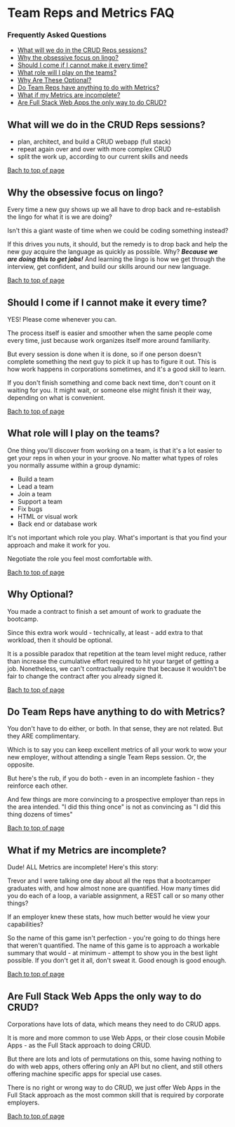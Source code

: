 # Team Reps and Metrics FAQ

### Frequently Asked Questions

- [What will we do in the CRUD Reps sessions?](#what-will-we-do-in-the-crud-reps-sessions)
- [Why the obsessive focus on lingo?](#why-the-obsessive-focus-on-lingo)
- [Should I come if I cannot make it every time?](#should-i-come-if-i-cannot-make-it-every-time)
- [What role will I play on the teams?](#what-role-will-i-play-on-the-teams)
- [Why Are These Optional?](#why-optional)
- [Do Team Reps have anything to do with Metrics?](#do-team-reps-have-anything-to-do-with-metrics)
- [What if my Metrics are incomplete?](#what-if-my-metrics-are-incomplete)
- [Are Full Stack Web Apps the only way to do CRUD?](#are-full-stack-web-apps-the-only-way-to-do-crud)

## What will we do in the CRUD Reps sessions?

- plan, architect, and build a CRUD webapp (full stack)
- repeat again over and over with more complex CRUD
- split the work up, according to our current skills and needs

[Bach to top of page](#frequently-asked-questions)

## Why the obsessive focus on lingo?

Every time a new guy shows up we all have to drop back and re-establish the lingo for what it is we are doing?

Isn't this a giant waste of time when we could be coding something instead?

If this drives you nuts, it should, but the remedy is to drop back and help the new guy acquire the language as quickly as possible. Why? _**Because we are doing this to get jobs!**_ And learning the lingo is how we get through the interview, get confident, and build our skills around our new language.


[Bach to top of page](#frequently-asked-questions)

## Should I come if I cannot make it every time?

YES! Please come whenever you can.

The process itself is easier and smoother when the same people come every time, just because work organizes itself more around familiarity.

But every session is done when it is done, so if one person doesn't complete something the next guy to pick it up has to figure it out. This is how work happens in corporations sometimes, and it's a good skill to learn.

If you don't finish something and come back next time, don't count on it waiting for you. It might wait, or someone else might finish it their way, depending on what is convenient.

[Bach to top of page](#frequently-asked-questions)

## What role will I play on the teams?

One thing you'll discover from working on a team, is that it's a lot easier to get your reps in when your in your groove. No matter what types of roles you normally assume within a group dynamic:

- Build a team
- Lead a team
- Join a team
- Support a team
- Fix bugs
- HTML or visual work
- Back end or database work

It's not important which role you play. What's important is that you find your approach and make it work for you. 

Negotiate the role you feel most comfortable with.

[Bach to top of page](#frequently-asked-questions)

## Why Optional?

You made a contract to finish a set amount of work to graduate the bootcamp.

Since this extra work would - technically, at least - add extra to that workload, then it should be optional.

It is a possible paradox that repetition at the team level might reduce, rather than increase the cumulative effort required to hit your target of getting a job. Nonetheless, we can't contractually require that because it wouldn't be fair to change the contract after you already signed it.

[Bach to top of page](#frequently-asked-questions)

## Do Team Reps have anything to do with Metrics?

You don't have to do either, or both. In that sense, they are not related. But they ARE complimentary.

Which is to say you can keep excellent metrics of all your work to wow your new employer, without attending a single Team Reps session. Or, the opposite.

But here's the rub, if you do both - even in an incomplete fashion - they reinforce each other.

And few things are more convincing to a prospective employer than reps in the area intended. "I did this thing once" is not as convincing as "I did this thing dozens of times"

[Bach to top of page](#frequently-asked-questions)

## What if my Metrics are incomplete?

Dude! ALL Metrics are incomplete! Here's this story:

Trevor and I were talking one day about all the reps that a bootcamper graduates with, and how almost none are quantified. How many times did you do each of a loop, a variable assignment, a REST call or so many other things? 

If an employer knew these stats, how much better would he view your capabilities?

So the name of this game isn't perfection - you're going to do things here that weren't quantified. The name of this game is to approach a workable summary that would - at minimum - attempt to show you in the best light possible. If you don't get it all, don't sweat it. Good enough is good enough.

[Bach to top of page](#frequently-asked-questions)

## Are Full Stack Web Apps the only way to do CRUD?

Corporations have lots of data, which means they need to do CRUD apps. 

It is more and more common to use Web Apps, or their close cousin Mobile Apps - as the Full Stack approach to doing CRUD.

But there are lots and lots of permutations on this, some having nothing to do with web apps, others offering only an API but no client, and still others offering machine specific apps for special use cases.

There is no right or wrong way to do CRUD, we just offer Web Apps in the Full Stack approach as the most common skill that is required by corporate employers.

[Bach to top of page](#frequently-asked-questions)